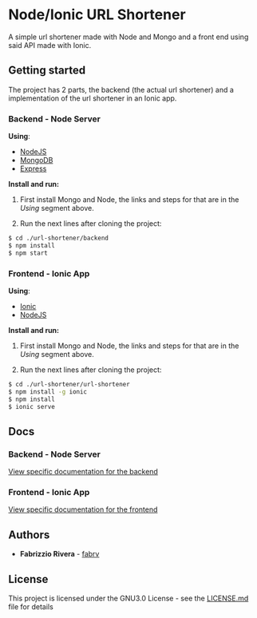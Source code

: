 # Node/Ionic URL Shortener
A simple url shortener made with Node and Mongo and a front end using said API made with Ionic.

## Getting started
The project has 2 parts, the backend (the actual url shortener) and a implementation of the url shortener in an Ionic app.
### Backend - Node Server
**Using**:
* [NodeJS](https://github.com/nodejs/node)
* [MongoDB](https://www.mongodb.com/)
* [Express](https://expressjs.com/)

**Install and run:**

1. First install Mongo and Node, the links and steps for that are in the *Using* segment above.

2. Run the next lines after cloning the project:
```bash
$ cd ./url-shortener/backend
$ npm install
$ npm start
```

### Frontend - Ionic App
**Using**:
* [Ionic](https://ionicframework.com)
* [NodeJS](https://github.com/nodejs/node)

**Install and run:**
1. First install Mongo and Node, the links and steps for that are in the *Using* segment above.

2. Run the next lines after cloning the project:
```bash
$ cd ./url-shortener/url-shortener
$ npm install -g ionic
$ npm install
$ ionic serve
```

## Docs
### Backend - Node Server
[View specific documentation for the backend](backend/README.md)
### Frontend - Ionic App
[View specific documentation for the frontend](#)

## Authors

* **Fabrizzio Rivera** - [fabrv](https://github.com/fabrv)

## License

This project is licensed under the GNU3.0 License - see the [LICENSE.md](LICENSE.md) file for details
